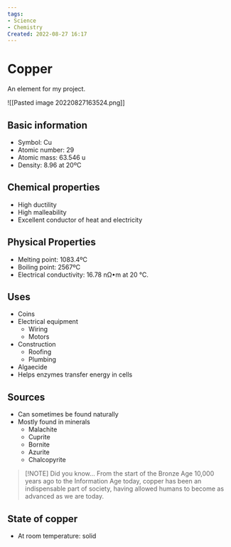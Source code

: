 ```yaml
---
tags:
- Science
- Chemistry
Created: 2022-08-27 16:17  
---
```

# Copper 
An element for my project. 

![[Pasted image 20220827163524.png]]

## Basic information 
- Symbol: Cu 
- Atomic number: 29 
- Atomic mass: 63.546 u
- Density: 8.96 at 20ºC 

## Chemical properties 
- High ductility 
- High malleability
- Excellent conductor of heat and electricity 

## Physical Properties 
- Melting point: 1083.4ºC 
- Boiling point: 2567ºC 
- Electrical conductivity: 16.78 nΩ•m at 20 °C.

## Uses 
- Coins 
- Electrical equipment 
	- Wiring 
	- Motors 
- Construction 
	- Roofing 
	- Plumbing 
- Algaecide 
- Helps enzymes transfer energy in cells 

## Sources 
- Can sometimes be found naturally 
- Mostly found in minerals 
	- Malachite 
	- Cuprite 
	- Bornite 
	- Azurite 
	- Chalcopyrite 

>[!NOTE] Did you know…
>From the start of the Bronze Age 10,000 years ago to the Information Age today, copper has been an indispensable part of society, having allowed humans to become as advanced as we are today. 

## State of copper 
- At room temperature: solid 